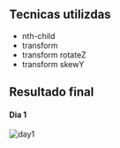 ## Tecnicas utilizdas

* nth-child
* transform
* transform rotateZ
* transform skewY

## Resultado final

#### Dia 1
![day1](https://user-images.githubusercontent.com/47106171/92400304-2028e100-f102-11ea-9bfa-e7db457daf5d.gif)
